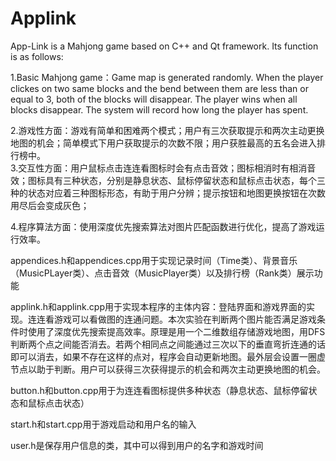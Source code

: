 # Applink
App-Link is a Mahjong game based on C++ and Qt framework. Its function is as follows:

1.Basic Mahjong game：Game map is generated randomly. When the player clickes on two same blocks and the bend between them are less than or equal to 3, both of the blocks will disappear. The player wins when all blocks disappear. The system will record how long the player has spent.  

2.游戏性方面：游戏有简单和困难两个模式；用户有三次获取提示和两次主动更换地图的机会；简单模式下用户获取提示的次数不限；用户获胜最高的五名会进入排行榜中。   
3.交互性方面：用户鼠标点击连连看图标时会有点击音效；图标相消时有相消音效；图标具有三种状态，分别是静息状态、鼠标停留状态和鼠标点击状态，每个三种的状态对应着三种图标形态，有助于用户分辨；提示按钮和地图更换按钮在次数用尽后会变成灰色；  

4.程序算法方面：使用深度优先搜索算法对图片匹配函数进行优化，提高了游戏运行效率。  

appendices.h和appendices.cpp用于实现记录时间（Time类）、背景音乐（MusicPLayer类）、点击音效（MusicPlayer类）以及排行榜（Rank类）展示功能  

applink.h和applink.cpp用于实现本程序的主体内容：登陆界面和游戏界面的实现。连连看游戏可以看做图的连通问题。本次实验在判断两个图片能否满足游戏条件时使用了深度优先搜索提高效率。原理是用一个二维数组存储游戏地图，用DFS判断两个点之间能否消去。若两个相同点之间能通过三次以下的垂直弯折连通的话即可以消去，如果不存在这样的点对，程序会自动更新地图。最外层会设置一圈虚节点以助于判断。用户可以获得三次获得提示的机会和两次主动更换地图的机会。  

button.h和button.cpp用于为连连看图标提供多种状态（静息状态、鼠标停留状态和鼠标点击状态）  

start.h和start.cpp用于游戏启动和用户名的输入  

user.h是保存用户信息的类，其中可以得到用户的名字和游戏时间  

